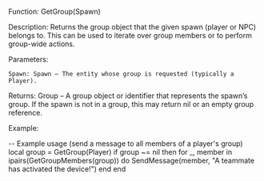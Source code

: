 Function: GetGroup(Spawn)

Description: Returns the group object that the given spawn (player or NPC) belongs to. This can be used to iterate over group members or to perform group-wide actions.

Parameters:

    Spawn: Spawn – The entity whose group is requested (typically a Player).

Returns: Group – A group object or identifier that represents the spawn’s group. If the spawn is not in a group, this may return nil or an empty group reference.

Example:

-- Example usage (send a message to all members of a player's group)
local group = GetGroup(Player)
if group ~= nil then
    for _, member in ipairs(GetGroupMembers(group)) do
        SendMessage(member, "A teammate has activated the device!")
    end
end
